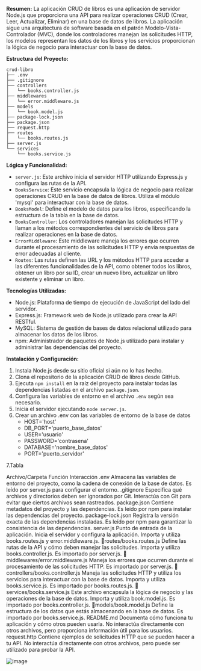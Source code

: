 **Resumen:**
La aplicación CRUD de libros es una aplicación de servidor Node.js que proporciona una API para realizar operaciones CRUD (Crear, Leer, Actualizar, Eliminar) en una base de datos de libros. La aplicación sigue una arquitectura de software basada en el patrón Modelo-Vista-Controlador (MVC), donde los controladores manejan las solicitudes HTTP, los modelos representan los datos de los libros y los servicios proporcionan la lógica de negocio para interactuar con la base de datos.

**Estructura del Proyecto:**
```
crud-libro
├── .env
├── .gitignore
├── controllers
│   └── books.controller.js
├── middlewares
│   └── error.middleware.js
├── models
│   └── book.model.js
├── package-lock.json
├── package.json
├── request.http
├── routes
│   └── books.routes.js
├── server.js
└── services
    └── books.service.js
```

**Lógica y Funcionalidad:**
- `server.js`: Este archivo inicia el servidor HTTP utilizando Express.js y configura las rutas de la API.
- `BooksService`: Este servicio encapsula la lógica de negocio para realizar operaciones CRUD en la base de datos de libros. Utiliza el módulo 'mysql' para interactuar con la base de datos.
- `BooksModel`: Define el modelo de datos para los libros, especificando la estructura de la tabla en la base de datos.
- `BooksController`: Los controladores manejan las solicitudes HTTP y llaman a los métodos correspondientes del servicio de libros para realizar operaciones en la base de datos.
- `ErrorMiddleware`: Este middleware maneja los errores que ocurren durante el procesamiento de las solicitudes HTTP y envía respuestas de error adecuadas al cliente.
- `Routes`: Las rutas definen las URL y los métodos HTTP para acceder a las diferentes funcionalidades de la API, como obtener todos los libros, obtener un libro por su ID, crear un nuevo libro, actualizar un libro existente y eliminar un libro.

**Tecnologías Utilizadas:**
- Node.js: Plataforma de tiempo de ejecución de JavaScript del lado del servidor.
- Express.js: Framework web de Node.js utilizado para crear la API RESTful.
- MySQL: Sistema de gestión de bases de datos relacional utilizado para almacenar los datos de los libros.
- npm: Administrador de paquetes de Node.js utilizado para instalar y administrar las dependencias del proyecto.

**Instalación y Configuración:**
1. Instala Node.js desde su sitio oficial si aún no lo has hecho.
2. Clona el repositorio de la aplicación CRUD de libros desde GitHub.
3. Ejecuta `npm install` en la raíz del proyecto para instalar todas las dependencias listadas en el archivo `package.json`.
4. Configura las variables de entorno en el archivo `.env` según sea necesario.
5. Inicia el servidor ejecutando `node server.js`.
6. Crear un archivo .env con las variables de entorno de la base de datos
    * HOST='host'
    * DB_PORT='puerto_base_datos'
    * USER='usuario'
    * PASSWORD='contrasena'
    * DATABASE='nombre_base_datos'
    * PORT='puerto_servidor'
  
7.Tabla

Archivo/Carpeta	Función	Interacción
.env	Almacena las variables de entorno del proyecto, como la cadena de conexión de la base de datos.	Es leído por server.js para configurar el entorno.
.gitignore	Especifica qué archivos y directorios deben ser ignorados por Git.	Interactúa con Git para evitar que ciertos archivos sean rastreados.
package.json	Contiene metadatos del proyecto y las dependencias.	Es leído por npm para instalar las dependencias del proyecto.
package-lock.json	Registra la versión exacta de las dependencias instaladas.	Es leído por npm para garantizar la consistencia de las dependencias.
server.js	Punto de entrada de la aplicación. Inicia el servidor y configura la aplicación.	Importa y utiliza books.routes.js y error.middleware.js.
📁routes/books.routes.js	Define las rutas de la API y cómo deben manejar las solicitudes.	Importa y utiliza books.controller.js. Es importado por server.js.
📁middlewares/error.middleware.js	Maneja los errores que ocurren durante el procesamiento de las solicitudes HTTP.	Es importado por server.js.
📁controllers/books.controller.js	Maneja las solicitudes HTTP y utiliza los servicios para interactuar con la base de datos.	Importa y utiliza books.service.js. Es importado por books.routes.js.
📁services/books.service.js	Este archivo encapsula la lógica de negocio y las operaciones de la base de datos.	Importa y utiliza book.model.js. Es importado por books.controller.js.
📁models/book.model.js	Define la estructura de los datos que estás almacenando en la base de datos.	Es importado por books.service.js.
README.md	Documenta cómo funciona tu aplicación y cómo otros pueden usarla.	No interactúa directamente con otros archivos, pero proporciona información útil para los usuarios.
request.http	Contiene ejemplos de solicitudes HTTP que se pueden hacer a tu API.	No interactúa directamente con otros archivos, pero puede ser utilizado para probar la API.

![image](https://github.com/d4n13lpro/crud-libro/assets/115835689/8d591c9e-ec39-49dc-b732-6c67bb46ab10)



